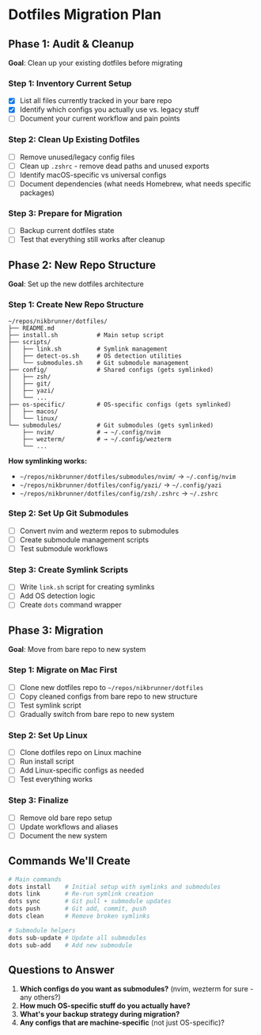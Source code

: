 # Dotfiles Migration Plan

## Phase 1: Audit & Cleanup

**Goal**: Clean up your existing dotfiles before migrating

### Step 1: Inventory Current Setup

- [x] List all files currently tracked in your bare repo
- [x] Identify which configs you actually use vs. legacy stuff
- [ ] Document your current workflow and pain points

### Step 2: Clean Up Existing Dotfiles

- [ ] Remove unused/legacy config files
- [ ] Clean up `.zshrc` - remove dead paths and unused exports
- [ ] Identify macOS-specific vs universal configs
- [ ] Document dependencies (what needs Homebrew, what needs specific packages)

### Step 3: Prepare for Migration

- [ ] Backup current dotfiles state
- [ ] Test that everything still works after cleanup

## Phase 2: New Repo Structure

**Goal**: Set up the new dotfiles architecture

### Step 1: Create New Repo Structure

```
~/repos/nikbrunner/dotfiles/
├── README.md
├── install.sh           # Main setup script
├── scripts/
│   ├── link.sh          # Symlink management
│   ├── detect-os.sh     # OS detection utilities
│   └── submodules.sh    # Git submodule management
├── config/              # Shared configs (gets symlinked)
│   ├── zsh/
│   ├── git/
│   ├── yazi/
│   └── ...
├── os-specific/         # OS-specific configs (gets symlinked)
│   ├── macos/
│   └── linux/
└── submodules/          # Git submodules (gets symlinked)
    ├── nvim/            # → ~/.config/nvim
    ├── wezterm/         # → ~/.config/wezterm
    └── ...
```

**How symlinking works:**
- `~/repos/nikbrunner/dotfiles/submodules/nvim/` → `~/.config/nvim`
- `~/repos/nikbrunner/dotfiles/config/yazi/` → `~/.config/yazi`
- `~/repos/nikbrunner/dotfiles/config/zsh/.zshrc` → `~/.zshrc`

### Step 2: Set Up Git Submodules

- [ ] Convert nvim and wezterm repos to submodules
- [ ] Create submodule management scripts
- [ ] Test submodule workflows

### Step 3: Create Symlink Scripts

- [ ] Write `link.sh` script for creating symlinks
- [ ] Add OS detection logic
- [ ] Create `dots` command wrapper

## Phase 3: Migration

**Goal**: Move from bare repo to new system

### Step 1: Migrate on Mac First

- [ ] Clone new dotfiles repo to `~/repos/nikbrunner/dotfiles`
- [ ] Copy cleaned configs from bare repo to new structure
- [ ] Test symlink script
- [ ] Gradually switch from bare repo to new system

### Step 2: Set Up Linux

- [ ] Clone dotfiles repo on Linux machine
- [ ] Run install script
- [ ] Add Linux-specific configs as needed
- [ ] Test everything works

### Step 3: Finalize

- [ ] Remove old bare repo setup
- [ ] Update workflows and aliases
- [ ] Document the new system

## Commands We'll Create

```bash
# Main commands
dots install    # Initial setup with symlinks and submodules
dots link       # Re-run symlink creation
dots sync       # Git pull + submodule updates
dots push       # Git add, commit, push
dots clean      # Remove broken symlinks

# Submodule helpers
dots sub-update # Update all submodules
dots sub-add    # Add new submodule
```

## Questions to Answer

1. **Which configs do you want as submodules?** (nvim, wezterm for sure - any others?)
2. **How much OS-specific stuff do you actually have?**
3. **What's your backup strategy during migration?**
4. **Any configs that are machine-specific** (not just OS-specific)?
